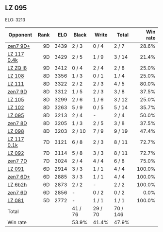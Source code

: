 ## LZ 095 ##

ELO: 3213

Opponent | Rank | ELO | Black | Write | Total | Win rate
---------|-----:|----:|-------|-------|-------|-------:
[zen7 9D+](zen7%209D+.md) | 9D | 3439 | 2 / 3 | 0 / 4 | 2 / 7 | 28.6%
[LZ 117 0.4k](LZ%20117%200.4k.md) | 9D | 3429 | 2 / 5 | 1 / 9 | 3 / 14 | 21.4%
[LZ ZQ i8](LZ%20ZQ%20i8.md) | 9D | 3412 | 0 / 4 | 2 / 4 | 2 / 8 | 25.0%
[LZ 108](LZ%20108.md) | 8D | 3356 | 1 / 3 | 0 / 1 | 1 / 4 | 25.0%
[LZ 111](LZ%20111.md) | 8D | 3322 | 2 / 2 | 2 / 3 | 4 / 5 | 80.0%
[zen7 9D](zen7%209D.md) | 8D | 3312 | 1 / 5 | 2 / 3 | 3 / 8 | 37.5%
[LZ 105](LZ%20105.md) | 8D | 3299 | 2 / 6 | 1 / 6 | 3 / 12 | 25.0%
[LZ 102](LZ%20102.md) | 8D | 3263 | 5 / 9 | 0 / 5 | 5 / 14 | 35.7%
[LZ 095](LZ%20095.md) | 8D | 3213 | 2 / 4 | - | 2 / 4 | 50.0%
[zen7 8D](zen7%208D.md) | 8D | 3205 | 1 / 3 | 2 / 5 | 3 / 8 | 37.5%
[LZ 098](LZ%20098.md) | 8D | 3203 | 2 / 10 | 7 / 9 | 9 / 19 | 47.4%
[LZ 117 0.1k](LZ%20117%200.1k.md) | 7D | 3121 | 6 / 8 | 2 / 3 | 8 / 11 | 72.7%
[LZ 092](LZ%20092.md) | 7D | 3114 | 5 / 8 | 3 / 3 | 8 / 11 | 72.7%
[zen7 7D](zen7%207D.md) | 7D | 3024 | 2 / 4 | 4 / 4 | 6 / 8 | 75.0%
[LZ 091](LZ%20091.md) | 6D | 2914 | 3 / 3 | 1 / 1 | 4 / 4 | 100.0%
[zen7 6D+](zen7%206D+.md) | 6D | 2885 | 3 / 3 | 1 / 1 | 4 / 4 | 100.0%
[LZ 6b2h](LZ%206b2h.md) | 6D | 2873 | 2 / 2 | - | 2 / 2 | 100.0%
[zen7 6D](zen7%206D.md) | 6D | 2856 | - | 0 / 2 | 0 / 2 | 0.0%
[LZ 081](LZ%20081.md) | 5D | 2772 | - | 1 / 1 | 1 / 1 | 100.0%
Total | | | 41 / 76 | 29 / 70 | 70 / 146 | 
Win rate| | | 53.9% | 41.4% | 47.9% | 
